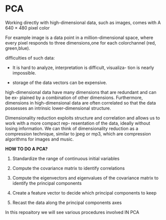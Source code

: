 # PCA

Working directly with high-dimensional data, such as images, comes with A 640 × 480 pixel
color

For example image is a data point in a million-dimensional space, where every
pixel responds to three dimensions,one for each colorchannel (red, green,blue).

 difficulties of such data:
*  It is hard to analyze, interpretation is difficult, visualiza-
tion is nearly impossible.

* storage of the data vectors can be expensive.

high-dimensional data have many dimensions that are redundant and can be ex-
plained by a combination of other dimensions. Furthermore, dimensions
in high-dimensional data are often correlated so that the data possesses an
intrinsic lower-dimensional structure.

Dimensionality reduction exploits structure and correlation and allows us to work with a more compact rep-
resentation of the data, ideally without losing information. We can think
of dimensionality reduction as a compression technique, similar to jpeg or
mp3, which are compression algorithms for images and music.

**HOW TO DO A PCA?**

1. Standardize the range of continuous initial variables

2. Compute the covariance matrix to identify correlations

3. Compute the eigenvectors and eigenvalues of the covariance matrix to identify the principal components

4. Create a feature vector to decide which principal components to keep

5. Recast the data along the principal components axes




In this repoaitory we will see various procedures involved IN PCA 
